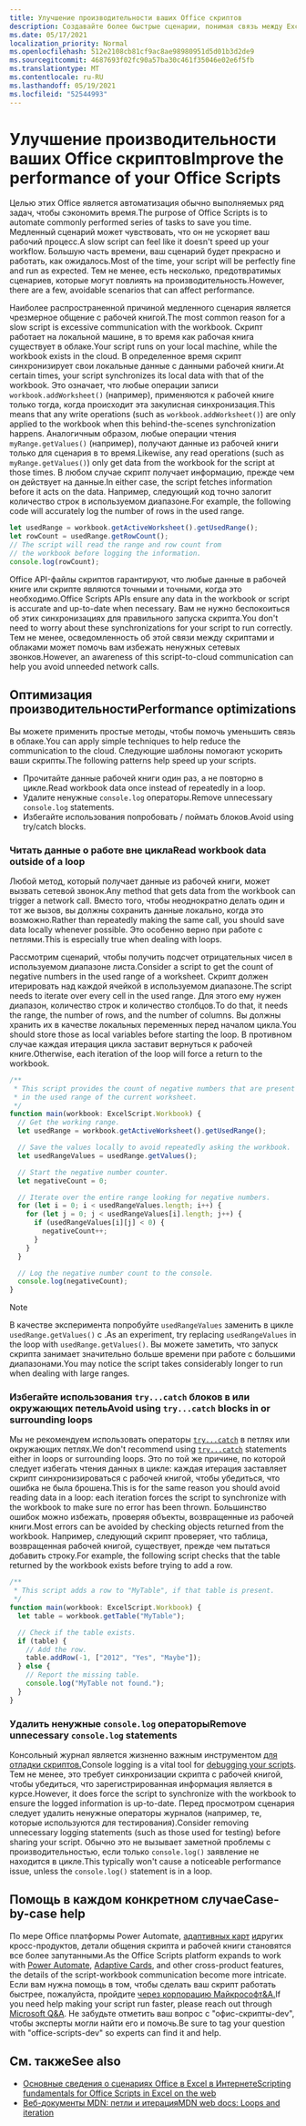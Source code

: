 ```yaml
---
title: Улучшение производительности ваших Office скриптов
description: Создавайте более быстрые сценарии, понимая связь между Excel и вашим скриптом.
ms.date: 05/17/2021
localization_priority: Normal
ms.openlocfilehash: 512e2108cb81cf9ac8ae98980951d5d01b3d2de9
ms.sourcegitcommit: 4687693f02fc90a57ba30c461f35046e02e6f5fb
ms.translationtype: MT
ms.contentlocale: ru-RU
ms.lasthandoff: 05/19/2021
ms.locfileid: "52544993"
---
```

# <a name="improve-the-performance-of-your-office-scripts"></a><span data-ttu-id="77177-103">Улучшение производительности ваших Office скриптов</span><span class="sxs-lookup"><span data-stu-id="77177-103">Improve the performance of your Office Scripts</span></span>

<span data-ttu-id="77177-104">Целью этих Office является автоматизация обычно выполняемых ряд задач, чтобы сэкономить время.</span><span class="sxs-lookup"><span data-stu-id="77177-104">The purpose of Office Scripts is to automate commonly performed series of tasks to save you time.</span></span> <span data-ttu-id="77177-105">Медленный сценарий может чувствовать, что он не ускоряет ваш рабочий процесс.</span><span class="sxs-lookup"><span data-stu-id="77177-105">A slow script can feel like it doesn't speed up your workflow.</span></span> <span data-ttu-id="77177-106">Большую часть времени, ваш сценарий будет прекрасно и работать, как ожидалось.</span><span class="sxs-lookup"><span data-stu-id="77177-106">Most of the time, your script will be perfectly fine and run as expected.</span></span> <span data-ttu-id="77177-107">Тем не менее, есть несколько, предотвратимых сценариев, которые могут повлиять на производительность.</span><span class="sxs-lookup"><span data-stu-id="77177-107">However, there are a few, avoidable scenarios that can affect performance.</span></span>

<span data-ttu-id="77177-108">Наиболее распространенной причиной медленного сценария является чрезмерное общение с рабочей книгой.</span><span class="sxs-lookup"><span data-stu-id="77177-108">The most common reason for a slow script is excessive communication with the workbook.</span></span> <span data-ttu-id="77177-109">Скрипт работает на локальной машине, в то время как рабочая книга существует в облаке.</span><span class="sxs-lookup"><span data-stu-id="77177-109">Your script runs on your local machine, while the workbook exists in the cloud.</span></span> <span data-ttu-id="77177-110">В определенное время скрипт синхронизирует свои локальные данные с данными рабочей книги.</span><span class="sxs-lookup"><span data-stu-id="77177-110">At certain times, your script synchronizes its local data with that of the workbook.</span></span> <span data-ttu-id="77177-111">Это означает, что любые операции записи `workbook.addWorksheet()` (например), применяются к рабочей книге только тогда, когда происходит эта закулисная синхронизация.</span><span class="sxs-lookup"><span data-stu-id="77177-111">This means that any write operations (such as `workbook.addWorksheet()`) are only applied to the workbook when this behind-the-scenes synchronization happens.</span></span> <span data-ttu-id="77177-112">Аналогичным образом, любые операции чтения `myRange.getValues()` (например), получают данные из рабочей книги только для сценария в то время.</span><span class="sxs-lookup"><span data-stu-id="77177-112">Likewise, any read operations (such as `myRange.getValues()`) only get data from the workbook for the script at those times.</span></span> <span data-ttu-id="77177-113">В любом случае скрипт получает информацию, прежде чем он действует на данные.</span><span class="sxs-lookup"><span data-stu-id="77177-113">In either case, the script fetches information before it acts on the data.</span></span> <span data-ttu-id="77177-114">Например, следующий код точно залогит количество строк в используемом диапазоне.</span><span class="sxs-lookup"><span data-stu-id="77177-114">For example, the following code will accurately log the number of rows in the used range.</span></span>

```TypeScript
let usedRange = workbook.getActiveWorksheet().getUsedRange();
let rowCount = usedRange.getRowCount();
// The script will read the range and row count from
// the workbook before logging the information.
console.log(rowCount);
```

<span data-ttu-id="77177-115">Office API-файлы скриптов гарантируют, что любые данные в рабочей книге или скрипте являются точными и точными, когда это необходимо.</span><span class="sxs-lookup"><span data-stu-id="77177-115">Office Scripts APIs ensure any data in the workbook or script is accurate and up-to-date when necessary.</span></span> <span data-ttu-id="77177-116">Вам не нужно беспокоиться об этих синхронизациях для правильного запуска скрипта.</span><span class="sxs-lookup"><span data-stu-id="77177-116">You don't need to worry about these synchronizations for your script to run correctly.</span></span> <span data-ttu-id="77177-117">Тем не менее, осведомленность об этой связи между скриптами и облаками может помочь вам избежать ненужных сетевых звонков.</span><span class="sxs-lookup"><span data-stu-id="77177-117">However, an awareness of this script-to-cloud communication can help you avoid unneeded network calls.</span></span>

## <a name="performance-optimizations"></a><span data-ttu-id="77177-118">Оптимизация производительности</span><span class="sxs-lookup"><span data-stu-id="77177-118">Performance optimizations</span></span>

<span data-ttu-id="77177-119">Вы можете применить простые методы, чтобы помочь уменьшить связь в облаке.</span><span class="sxs-lookup"><span data-stu-id="77177-119">You can apply simple techniques to help reduce the communication to the cloud.</span></span> <span data-ttu-id="77177-120">Следующие шаблоны помогают ускорить ваши скрипты.</span><span class="sxs-lookup"><span data-stu-id="77177-120">The following patterns help speed up your scripts.</span></span>

- <span data-ttu-id="77177-121">Прочитайте данные рабочей книги один раз, а не повторно в цикле.</span><span class="sxs-lookup"><span data-stu-id="77177-121">Read workbook data once instead of repeatedly in a loop.</span></span>
- <span data-ttu-id="77177-122">Удалите ненужные `console.log` операторы.</span><span class="sxs-lookup"><span data-stu-id="77177-122">Remove unnecessary `console.log` statements.</span></span>
- <span data-ttu-id="77177-123">Избегайте использования попробовать / поймать блоков.</span><span class="sxs-lookup"><span data-stu-id="77177-123">Avoid using try/catch blocks.</span></span>

### <a name="read-workbook-data-outside-of-a-loop"></a><span data-ttu-id="77177-124">Читать данные о работе вне цикла</span><span class="sxs-lookup"><span data-stu-id="77177-124">Read workbook data outside of a loop</span></span>

<span data-ttu-id="77177-125">Любой метод, который получает данные из рабочей книги, может вызвать сетевой звонок.</span><span class="sxs-lookup"><span data-stu-id="77177-125">Any method that gets data from the workbook can trigger a network call.</span></span> <span data-ttu-id="77177-126">Вместо того, чтобы неоднократно делать один и тот же вызов, вы должны сохранить данные локально, когда это возможно.</span><span class="sxs-lookup"><span data-stu-id="77177-126">Rather than repeatedly making the same call, you should save data locally whenever possible.</span></span> <span data-ttu-id="77177-127">Это особенно верно при работе с петлями.</span><span class="sxs-lookup"><span data-stu-id="77177-127">This is especially true when dealing with loops.</span></span>

<span data-ttu-id="77177-128">Рассмотрим сценарий, чтобы получить подсчет отрицательных чисел в используемом диапазоне листа.</span><span class="sxs-lookup"><span data-stu-id="77177-128">Consider a script to get the count of negative numbers in the used range of a worksheet.</span></span> <span data-ttu-id="77177-129">Скрипт должен итерировать над каждой ячейкой в используемом диапазоне.</span><span class="sxs-lookup"><span data-stu-id="77177-129">The script needs to iterate over every cell in the used range.</span></span> <span data-ttu-id="77177-130">Для этого ему нужен диапазон, количество строк и количество столбцов.</span><span class="sxs-lookup"><span data-stu-id="77177-130">To do that, it needs the range, the number of rows, and the number of columns.</span></span> <span data-ttu-id="77177-131">Вы должны хранить их в качестве локальных переменных перед началом цикла.</span><span class="sxs-lookup"><span data-stu-id="77177-131">You should store those as local variables before starting the loop.</span></span> <span data-ttu-id="77177-132">В противном случае каждая итерация цикла заставит вернуться к рабочей книге.</span><span class="sxs-lookup"><span data-stu-id="77177-132">Otherwise, each iteration of the loop will force a return to the workbook.</span></span>

```TypeScript
/**
 * This script provides the count of negative numbers that are present
 * in the used range of the current worksheet.
 */
function main(workbook: ExcelScript.Workbook) {
  // Get the working range.
  let usedRange = workbook.getActiveWorksheet().getUsedRange();

  // Save the values locally to avoid repeatedly asking the workbook.
  let usedRangeValues = usedRange.getValues();

  // Start the negative number counter.
  let negativeCount = 0;

  // Iterate over the entire range looking for negative numbers.
  for (let i = 0; i < usedRangeValues.length; i++) {
    for (let j = 0; j < usedRangeValues[i].length; j++) {
      if (usedRangeValues[i][j] < 0) {
        negativeCount++;
      }
    }
  }

  // Log the negative number count to the console.
  console.log(negativeCount);
}
```

> [!NOTE]
> <span data-ttu-id="77177-133">В качестве эксперимента попробуйте `usedRangeValues` заменить в цикле `usedRange.getValues()` с .</span><span class="sxs-lookup"><span data-stu-id="77177-133">As an experiment, try replacing `usedRangeValues` in the loop with `usedRange.getValues()`.</span></span> <span data-ttu-id="77177-134">Вы можете заметить, что запуск скрипта занимает значительно больше времени при работе с большими диапазонами.</span><span class="sxs-lookup"><span data-stu-id="77177-134">You may notice the script takes considerably longer to run when dealing with large ranges.</span></span>

### <a name="avoid-using-trycatch-blocks-in-or-surrounding-loops"></a><span data-ttu-id="77177-135">Избегайте использования `try...catch` блоков в или окружающих петель</span><span class="sxs-lookup"><span data-stu-id="77177-135">Avoid using `try...catch` blocks in or surrounding loops</span></span>

<span data-ttu-id="77177-136">Мы не рекомендуем использовать операторы [`try...catch`](https://developer.mozilla.org/docs/Web/JavaScript/Reference/Statements/try...catch) в петлях или окружающих петлях.</span><span class="sxs-lookup"><span data-stu-id="77177-136">We don't recommend using [`try...catch`](https://developer.mozilla.org/docs/Web/JavaScript/Reference/Statements/try...catch) statements either in loops or surrounding loops.</span></span> <span data-ttu-id="77177-137">Это по той же причине, по которой следует избегать чтения данных в цикле: каждая итерация заставляет скрипт синхронизироваться с рабочей книгой, чтобы убедиться, что ошибка не была брошена.</span><span class="sxs-lookup"><span data-stu-id="77177-137">This is for the same reason you should avoid reading data in a loop: each iteration forces the script to synchronize with the workbook to make sure no error has been thrown.</span></span> <span data-ttu-id="77177-138">Большинство ошибок можно избежать, проверяя объекты, возвращенные из рабочей книги.</span><span class="sxs-lookup"><span data-stu-id="77177-138">Most errors can be avoided by checking objects returned from the workbook.</span></span> <span data-ttu-id="77177-139">Например, следующий скрипт проверяет, что таблица, возвращенная рабочей книгой, существует, прежде чем пытаться добавить строку.</span><span class="sxs-lookup"><span data-stu-id="77177-139">For example, the following script checks that the table returned by the workbook exists before trying to add a row.</span></span>

```TypeScript
/**
 * This script adds a row to "MyTable", if that table is present.
 */
function main(workbook: ExcelScript.Workbook) {
  let table = workbook.getTable("MyTable");

  // Check if the table exists.
  if (table) {
    // Add the row.
    table.addRow(-1, ["2012", "Yes", "Maybe"]);
  } else {
    // Report the missing table.
    console.log("MyTable not found.");
  }
}
```

### <a name="remove-unnecessary-consolelog-statements"></a><span data-ttu-id="77177-140">Удалить ненужные `console.log` операторы</span><span class="sxs-lookup"><span data-stu-id="77177-140">Remove unnecessary `console.log` statements</span></span>

<span data-ttu-id="77177-141">Консольный журнал является жизненно важным инструментом [для отладки скриптов.](../testing/troubleshooting.md)</span><span class="sxs-lookup"><span data-stu-id="77177-141">Console logging is a vital tool for [debugging your scripts](../testing/troubleshooting.md).</span></span> <span data-ttu-id="77177-142">Тем не менее, это требует синхронизации скрипта с рабочей книгой, чтобы убедиться, что зарегистрированная информация является в курсе.</span><span class="sxs-lookup"><span data-stu-id="77177-142">However, it does force the script to synchronize with the workbook to ensure the logged information is up-to-date.</span></span> <span data-ttu-id="77177-143">Перед просмотром сценария следует удалить ненужные операторы журналов (например, те, которые используются для тестирования).</span><span class="sxs-lookup"><span data-stu-id="77177-143">Consider removing unnecessary logging statements (such as those used for testing) before sharing your script.</span></span> <span data-ttu-id="77177-144">Обычно это не вызывает заметной проблемы с производительностью, если только `console.log()` заявление не находится в цикле.</span><span class="sxs-lookup"><span data-stu-id="77177-144">This typically won't cause a noticeable performance issue, unless the `console.log()` statement is in a loop.</span></span>

## <a name="case-by-case-help"></a><span data-ttu-id="77177-145">Помощь в каждом конкретном случае</span><span class="sxs-lookup"><span data-stu-id="77177-145">Case-by-case help</span></span>

<span data-ttu-id="77177-146">По мере Office платформы Power Automate, [адаптивных карт](/adaptive-cards) [и](https://flow.microsoft.com/)других кросс-продуктов, детали общения скрипта и рабочей книги становятся все более запутанными.</span><span class="sxs-lookup"><span data-stu-id="77177-146">As the Office Scripts platform expands to work with [Power Automate](https://flow.microsoft.com/), [Adaptive Cards](/adaptive-cards), and other cross-product features, the details of the script-workbook communication become more intricate.</span></span> <span data-ttu-id="77177-147">Если вам нужна помощь в том, чтобы сделать ваш скрипт работать быстрее, пожалуйста, пройдите [через корпорацию Майкрософт&A.](/answers/topics/office-scripts-dev.html)</span><span class="sxs-lookup"><span data-stu-id="77177-147">If you need help making your script run faster, please reach out through [Microsoft Q&A](/answers/topics/office-scripts-dev.html).</span></span> <span data-ttu-id="77177-148">Не забудьте отметить ваш вопрос с "офис-скрипты-dev", чтобы эксперты могли найти его и помочь.</span><span class="sxs-lookup"><span data-stu-id="77177-148">Be sure to tag your question with "office-scripts-dev" so experts can find it and help.</span></span>

## <a name="see-also"></a><span data-ttu-id="77177-149">См. также</span><span class="sxs-lookup"><span data-stu-id="77177-149">See also</span></span>

- [<span data-ttu-id="77177-150">Основные сведения о сценариях Office в Excel в Интернете</span><span class="sxs-lookup"><span data-stu-id="77177-150">Scripting fundamentals for Office Scripts in Excel on the web</span></span>](scripting-fundamentals.md)
- [<span data-ttu-id="77177-151">Веб-документы MDN: петли и итерация</span><span class="sxs-lookup"><span data-stu-id="77177-151">MDN web docs: Loops and iteration</span></span>](https://developer.mozilla.org/docs/Web/JavaScript/Guide/Loops_and_iteration)
